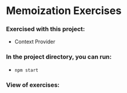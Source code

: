 # Memoization Exercises

### Exercised with this project: 
- Context Provider

### In the project directory, you can run:
- `npm start`

### View of exercises:
